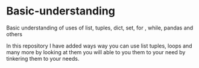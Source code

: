 # Basic-understanding
Basic understanding of uses of list, tuples, dict, set, for , while, pandas and others

In this repository I have added ways way you can use list tuples, loops and many more by looking at them you will able to you them to your need by tinkering them to your
needs.
